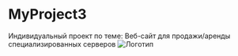# MyProject3
 Индивидуальный проект по теме: Веб-сайт для продажи/аренды специализированных серверов
![Логотип](https://octodex.github.com/images/orderedlistocat.png "Логотип GitHub")
